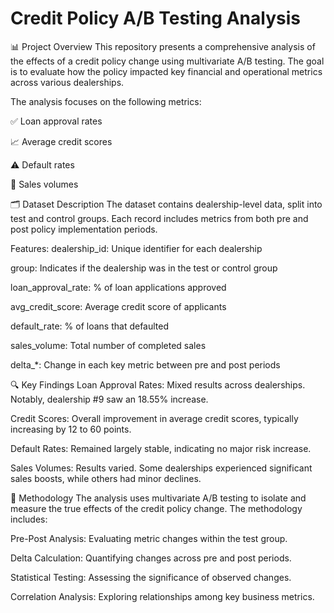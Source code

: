 # Credit Policy A/B Testing Analysis
📊 Project Overview
This repository presents a comprehensive analysis of the effects of a credit policy change using multivariate A/B testing. The goal is to evaluate how the policy impacted key financial and operational metrics across various dealerships.

The analysis focuses on the following metrics:

✅ Loan approval rates

📈 Average credit scores

⚠️ Default rates

🚗 Sales volumes

🗂️ Dataset Description
The dataset contains dealership-level data, split into test and control groups. Each record includes metrics from both pre and post policy implementation periods.

Features:
dealership_id: Unique identifier for each dealership

group: Indicates if the dealership was in the test or control group

loan_approval_rate: % of loan applications approved

avg_credit_score: Average credit score of applicants

default_rate: % of loans that defaulted

sales_volume: Total number of completed sales

delta_*: Change in each key metric between pre and post periods

🔍 Key Findings
Loan Approval Rates: Mixed results across dealerships. Notably, dealership #9 saw an 18.55% increase.

Credit Scores: Overall improvement in average credit scores, typically increasing by 12 to 60 points.

Default Rates: Remained largely stable, indicating no major risk increase.

Sales Volumes: Results varied. Some dealerships experienced significant sales boosts, while others had minor declines.

🧪 Methodology
The analysis uses multivariate A/B testing to isolate and measure the true effects of the credit policy change. The methodology includes:

Pre-Post Analysis: Evaluating metric changes within the test group.

Delta Calculation: Quantifying changes across pre and post periods.

Statistical Testing: Assessing the significance of observed changes.

Correlation Analysis: Exploring relationships among key business metrics.
